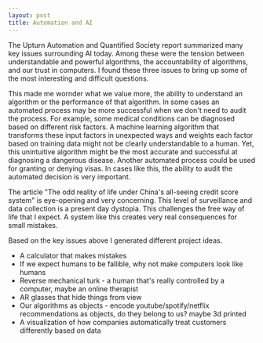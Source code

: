 ```yaml
---
layout: post
title: Automation and AI
---
```


The Upturn Automation and Quantified Society report summarized many key issues surrounding AI today. Among these were the tension between understandable and powerful algorithms, the accountability of algorithms, and our trust in computers. I found these three issues to bring up some of the most interesting and difficult questions.

This made me wornder what we value more, the ability to understand an algorithm or the performance of that algorithm. In some cases an automated process may be more successful when we don't need to audit the process. For example, some medical conditions can be diagnosed based on different risk factors. A machine learning algorithm that transforms these input factors in unexpected ways and weights each factor based on training data might not be clearly understandable to a human. Yet, this unintuitive algorithm might be the most accurate and successful at diagnosing a dangerous disease. Another automated process could be used for granting or denying visas. In cases like this, the ability to audit the automated decision is very important.

The article "The odd reality of life under China's all-seeing credit score system" is eye-opening and very concerning. This level of surveillance and data collection is a present day dystopia. This challenges the free way of life that I expect. A system like this creates very real consequences for small mistakes.


Based on the key issues above I generated different project ideas.

- A calculator that makes mistakes
- If we expect humans to be fallible, why not make computers look like humans
- Reverse mechanical turk - a human that's really controlled by a computer, maybe an online therapist
- AR glasses that hide things from view
- Our algorithms as objects - encode youtube/spotify/netflix recommendations as objects, do they belong to us? maybe 3d printed
- A visualization of how companies automatically treat customers differently based on data



